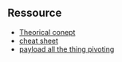 ## Ressource 
- [Theorical conept](https://www.geeksforgeeks.org/pivoting-moving-inside-a-network/)
- [cheat sheet](https://cheatsheet.haax.fr/network/pivot_techniques/)
- [payload all the thing pivoting](https://github.com/swisskyrepo/PayloadsAllTheThings/blob/master/Methodology%20and%20Resources/Network%20Pivoting%20Techniques.md)

